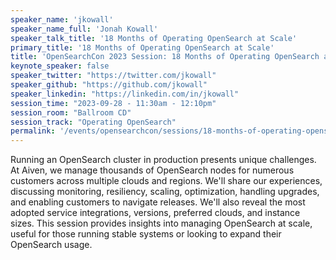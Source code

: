```yaml
---
speaker_name: 'jkowall'
speaker_name_full: 'Jonah Kowall'
speaker_talk_title: '18 Months of Operating OpenSearch at Scale'
primary_title: '18 Months of Operating OpenSearch at Scale'
title: 'OpenSearchCon 2023 Session: 18 Months of Operating OpenSearch at Scale'
keynote_speaker: false
speaker_twitter: "https://twitter.com/jkowall"
speaker_github: "https://github.com/jkowall"
speaker_linkedin: "https://linkedin.com/in/jkowall"
session_time: "2023-09-28 - 11:30am - 12:10pm"
session_room: "Ballroom CD"
session_track: "Operating OpenSearch"
permalink: '/events/opensearchcon/sessions/18-months-of-operating-opensearch-at-scale.html'
---
```


Running an OpenSearch cluster in production presents unique challenges. At Aiven, we manage thousands of OpenSearch nodes for numerous customers across multiple clouds and regions. We'll share our experiences, discussing monitoring, resiliency, scaling, optimization, handling upgrades, and enabling customers to navigate releases. We'll also reveal the most adopted service integrations, versions, preferred clouds, and instance sizes. This session provides insights into managing OpenSearch at scale, useful for those running stable systems or looking to expand their OpenSearch usage.

